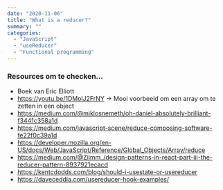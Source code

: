 ```yaml
---
date: "2020-11-06"
title: "What is a reducer?"
summary: ""
categories:
  - "JavaScript"
  - "useReducer"
  - "Functional programming"
---
```


### Resources om te checken...

- Boek van Eric Elliott
- https://youtu.be/1DMolJ2FrNY -> Mooi voorbeeld om een array om te zetten in een object
- https://medium.com/@miklosnemeth/oh-daniel-absolutely-brilliant-f3441c358a1d
- https://medium.com/javascript-scene/reduce-composing-software-fe22f0c39a1d
- https://developer.mozilla.org/en-US/docs/Web/JavaScript/Reference/Global_Objects/Array/reduce
- https://medium.com/@Ziimm_/design-patterns-in-react-part-iii-the-reducer-pattern-8937921ecacd
- https://kentcdodds.com/blog/should-i-usestate-or-usereducer
- https://daveceddia.com/usereducer-hook-examples/
